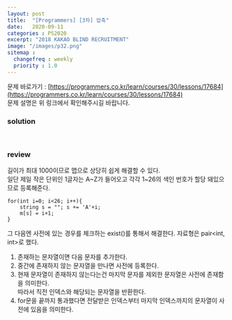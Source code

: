 ```yaml
---
layout: post
title:  "[Programmers] [3차] 압축"
date:   2020-09-11
categories : PS2020
excerpt: "2018 KAKAO BLIND RECRUITMENT"
image: "/images/p32.png"
sitemap :
  changefreq : weekly
  priority : 1.0
---
```

문제 바로가기 : [https://programmers.co.kr/learn/courses/30/lessons/17684](https://programmers.co.kr/learn/courses/30/lessons/17684)<br>
문제 설명은 위 링크에서 확인해주시길 바랍니다.

### solution
<script src="https://gist.github.com/yooniversal/2b13d00e5ec5a9411e142099a38594b3.js"></script>
<br>

### review
길이가 최대 1000이므로 맵으로 상당히 쉽게 해결할 수 있다.<br>
일단 제일 작은 단위인 1글자는 A~Z가 들어오고 각각 1~26의 색인 번호가 할당 돼있으므로 등록해준다.<br>
```
for(int i=0; i<26; i++){
    string s = ""; s += 'A'+i;
    m[s] = i+1;
}
```
그 다음엔 사전에 있는 경우를 체크하는 exist()를 통해서 해결한다. 자료형은 pair<int, int>로 했다.<br>
1. 존재하는 문자열이면 다음 문자를 추가한다.<br>
2. 중간에 존재하지 않는 문자열을 만나면 사전에 등록한다.<br>
3. 현재 문자열이 존재하지 않는다는건 마지막 문자를 제외한 문자열은 사전에 존재함을 의미한다.<br>
따라서 직전 인덱스와 해당되는 문자열을 반환한다.
4. for문을 끝까지 통과했다면 전달받은 인덱스부터 마지막 인덱스까지의 문자열이 사전에 있음을 의미한다.


<script src="https://utteranc.es/client.js"
        repo="yooniversal/blog-comments"
        issue-term="pathname"
        theme="github-light"
        crossorigin="anonymous"
        async>
</script>
